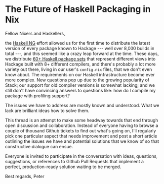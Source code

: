 The Future of Haskell Packaging in Nix
======================================

Fellow Nixers and Haskellers,

the [Haskell NG][1] effort allowed us for the first time to distribute the
latest version of every package known to Hackage --- well over 8,000 builds in
total ---, and this seemed like a crazy leap forward at the time. These days, we
distribute [60+ Haskell package sets][2] that represent different views into
Hackage built with 8+ different compilers, and there's probably a lot more
variety out there, living in our user's `config.nix` files, that we don't even
know about. The requirements on our Haskell infrastructure become ever more
complex. New questions pop up due to the growing popularity of Stack; our
support for old compiler versions is somewhat lacking; and we still don't have
convincing answers to questions like: how do I compile my package with
profiling support?

The issues we have to address are mostly known and understood. What we lack are
brilliant ideas how to solve them.

This thread is an attempt to make some headway towards that end through open
discussion and collaboration. Instead of everyone having to browse a couple of
thousand Github tickets to find out what's going on, I'll regularly pick one
particular aspect that needs improvement and post a short article outlining the
issues we have and potential solutions that we know of so that constructive
dialogue can ensue.

Everyone is invited to participate in the conversation with ideas, questions,
suggestions, or references to Github Pull Requests that implement a perfect,
production-ready solution waiting to be merged.

Best regards,
Peter


[1]: https://github.com/NixOS/nixpkgs/commit/c0c82ea2ebbcf0632260a931cf832cac1c8a014e
[2]: https://github.com/NixOS/nixpkgs/blob/master/pkgs/top-level/haskell-packages.nix
